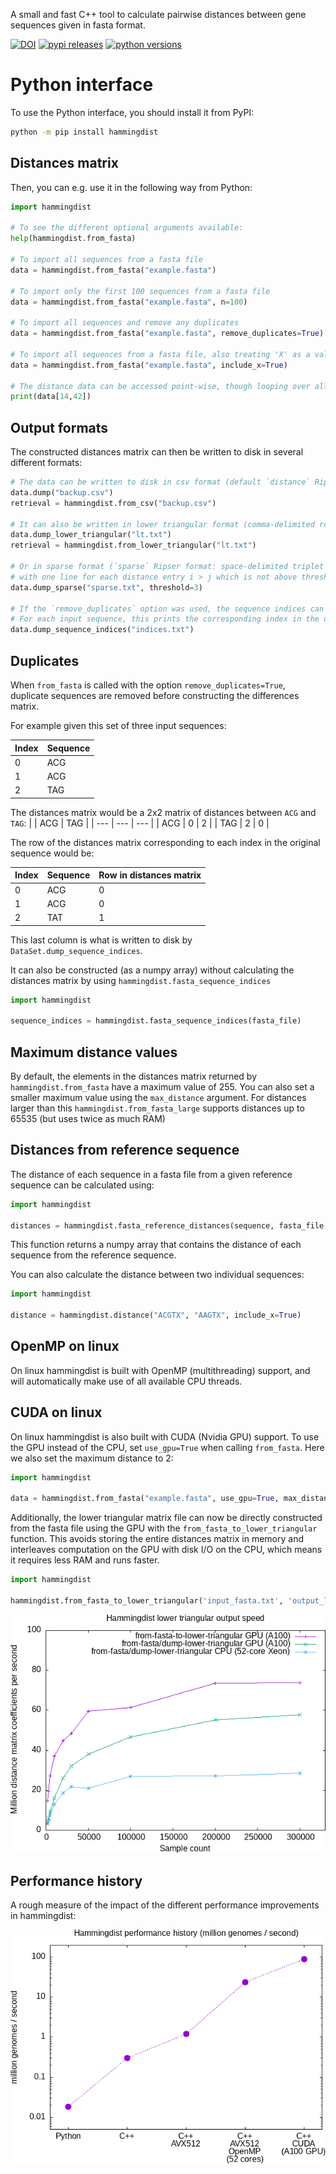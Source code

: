 A small and fast C++ tool to calculate pairwise distances between gene sequences given in fasta format.

[![DOI](https://zenodo.org/badge/308676358.svg)](https://zenodo.org/badge/latestdoi/308676358)
[![pypi releases](https://img.shields.io/pypi/v/hammingdist.svg)](https://pypi.org/project/hammingdist)
[![python versions](https://img.shields.io/pypi/pyversions/hammingdist)](https://pypi.org/project/hammingdist)

# Python interface

To use the Python interface, you should install it from PyPI:

```bash
python -m pip install hammingdist
```

## Distances matrix

Then, you can e.g. use it in the following way from Python:

```python
import hammingdist

# To see the different optional arguments available:
help(hammingdist.from_fasta)

# To import all sequences from a fasta file
data = hammingdist.from_fasta("example.fasta")

# To import only the first 100 sequences from a fasta file
data = hammingdist.from_fasta("example.fasta", n=100)

# To import all sequences and remove any duplicates
data = hammingdist.from_fasta("example.fasta", remove_duplicates=True)

# To import all sequences from a fasta file, also treating 'X' as a valid character
data = hammingdist.from_fasta("example.fasta", include_x=True)

# The distance data can be accessed point-wise, though looping over all distances might be quite inefficient
print(data[14,42])
```

## Output formats

The constructed distances matrix can then be written to disk in several different formats:

```python
# The data can be written to disk in csv format (default `distance` Ripser format) and retrieved:
data.dump("backup.csv")
retrieval = hammingdist.from_csv("backup.csv")

# It can also be written in lower triangular format (comma-delimited row-major, `lower-distance` Ripser format):
data.dump_lower_triangular("lt.txt")
retrieval = hammingdist.from_lower_triangular("lt.txt")

# Or in sparse format (`sparse` Ripser format: space-delimited triplet of `i j d(i,j)`
# with one line for each distance entry i > j which is not above threshold):
data.dump_sparse("sparse.txt", threshold=3)

# If the `remove_duplicates` option was used, the sequence indices can also be written.
# For each input sequence, this prints the corresponding index in the output:
data.dump_sequence_indices("indices.txt")
```

## Duplicates

When `from_fasta` is called with the option `remove_duplicates=True`, duplicate sequences are removed before constructing the differences matrix.

For example given this set of three input sequences:

| Index | Sequence |
| ----- | -------- |
| 0     | ACG      |
| 1     | ACG      |
| 2     | TAG      |

The distances matrix would be a 2x2 matrix of distances between `ACG` and `TAG`:
| | ACG | TAG |
| --- | --- | --- |
| ACG | 0 | 2 |
| TAG | 2 | 0 |

The row of the distances matrix corresponding to each index in the original sequence would be:

| Index | Sequence | Row in distances matrix |
| ----- | -------- | ----------------------- |
| 0     | ACG      | 0                       |
| 1     | ACG      | 0                       |
| 2     | TAT      | 1                       |

This last column is what is written to disk by `DataSet.dump_sequence_indices`.

It can also be constructed (as a numpy array) without calculating the distances matrix by using `hammingdist.fasta_sequence_indices`

```python
import hammingdist

sequence_indices = hammingdist.fasta_sequence_indices(fasta_file)
```

## Maximum distance values

By default, the elements in the distances matrix returned by `hammingdist.from_fasta` have a maximum value of 255.
You can also set a smaller maximum value using the `max_distance` argument.
For distances larger than this `hammingdist.from_fasta_large` supports distances up to 65535 (but uses twice as much RAM)

## Distances from reference sequence

The distance of each sequence in a fasta file from a given reference sequence can be calculated using:

```python
import hammingdist

distances = hammingdist.fasta_reference_distances(sequence, fasta_file, include_x=True)
```

This function returns a numpy array that contains the distance of each sequence from the reference sequence.

You can also calculate the distance between two individual sequences:

```python
import hammingdist

distance = hammingdist.distance("ACGTX", "AAGTX", include_x=True)
```

## OpenMP on linux

On linux hammingdist is built with OpenMP (multithreading) support, and will automatically make use of all available CPU threads.

## CUDA on linux

On linux hammingdist is also built with CUDA (Nvidia GPU) support.
To use the GPU instead of the CPU, set `use_gpu=True` when calling `from_fasta`. Here we also set the maximum distance to 2:

```python
import hammingdist

data = hammingdist.from_fasta("example.fasta", use_gpu=True, max_distance=2)
```

Additionally, the lower triangular matrix file can now be directly constructed from the fasta file
using the GPU with the `from_fasta_to_lower_triangular` function.
This avoids storing the entire distances matrix in memory and interleaves computation on the GPU with disk I/O on the CPU,
which means it requires less RAM and runs faster.

```python
import hammingdist

hammingdist.from_fasta_to_lower_triangular('input_fasta.txt', 'output_lower_triangular.txt', use_gpu=True, max_distance=2)
```

![overview](plots/speed.png)

## Performance history

A rough measure of the impact of the different performance improvements in hammingdist:

![overview](plots/overview.png)
